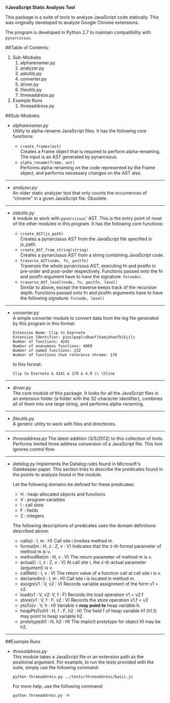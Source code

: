 #**JavaScript Static Analysis Tool**

This package is a suite of tools to analyze JavaScript code statically. This 
was originally developed to analyze Google Chrome extensions.

The program is developed in Python 2.7 to maintain compatibility with 
`pynarcissus`.

##Table of Contents:  
1.  Sub-Modules
	1.  alpharenamer.py
	2.  analyzer.py
	3.  astutils.py
	4.  converter.py
	5.  driver.py
	6.  fileutils.py
	7.  threeaddress.py
2.  Example Runs
	1.  threeaddress.py

##Sub-Modules:

- 	*alpharenamer.py*  
	Utility to alpha-rename JavaScript files. It has the following core 
	functions:
	
	+	`create_frames(ast)`  
		Creates a Frame object that is required to perform alpha-renaming. 
		The input is an AST generated by pynarcissus.
	+ 	`alpha_rename(frame, ast)`  
		Performs alpha-renaming on the code represented by the Frame object,
		and performs necessary changes on the AST also.

-------------------------------------------------------------------------------

-	*analyzer.py*  
	An older static analyzer tool that only counts the occurrences of "chrome"
	in a given JavaScript file. Obsolete.

-------------------------------------------------------------------------------

-	*astutils.py*  
	A module to work with `pynarcissus`' AST. This is the entry point of most of
	the other modules in this program. It has the following core functions:
	
	+ 	`create_AST(js_path)`  
		Creates a pynarcissus AST from the JavaScript file specified in 
		js_path.
	+	`create_AST_from_string(string)`  
		Creates a pynarcissus AST from a string containing JavaScript code.
	+ 	`traverse_AST(node, fn, postfn)`  
		Traverses the whole pynarcissus AST, executing fn and postfn in 
		pre-order and post-order respectively. Functions passed onto the fn 
		and postfn argument have to have the signature: `fn(node)`. 
	+ 	`traverse_AST_level(node, fn, postfn, level)`  
		Similar to above, except the traverse keeps track of the recursion 
		depth. Functions passed onto fn and postfn arguments have to have the 
		following signature: `fn(node, level)`

-------------------------------------------------------------------------------

-	*converter.py*  
	A simple converter module to convert data from the log file generated by 
	this program in this format:
	
	    Extension Name: Clip to Evernote
	    Extension Identifier: pioclpoplcdbaefihamjohnefbikjilc
		Number of functions: 4241
		Number of anonymous functions: 4009
		Number of named functions: 232
		Number of functions that reference chrome: 170
	
	to this format:
	
		Clip to Evernote & 4241 & 170 & 4.0 \\ \hline

-------------------------------------------------------------------------------

-	*driver.py*  
	The core module of this package. It looks for all the JavaScript files in 
	an extension folder (a folder with the 32-character identifier), combines 
	all of them into one large string, and performs alpha-renaming.
	
-------------------------------------------------------------------------------
	
-	*fileutils.py*  
	A generic utility to work with files and directories.
	
-------------------------------------------------------------------------------

-	*threeaddress.py*
	The latest addition (3/5/2012) to this collection of tools. Performs limited
	three address conversion of a JavaScript file. This tool ignores control 
	flow.
	
-------------------------------------------------------------------------------

-   *datalog.py* 
    Implements the Datalog rules found in Microsoft's Gatekeeper paper. This
    section tries to describe the predicates found in the points-to analysis
    found in the module.

    Let the following domains be defined for these predicates:
    +   H : heap-allocated objects and functions
    +   V : program variables
    +   I : call sites
    +   F : fields
    +   Z : integers
    
    The following descriptions of predicates uses the domain definitions
    described above:
    +   calls(i : I, m : H)
        Call site i invokes method m.
    +   formal(m : H, z : Z, v : V)
        Indicates that the z-th formal parameter of method m is v.
    +   methodRet(m : H, v : V)
        The return parameter of method m is v.
    +   actual(i : I, z : Z, v : V)
        At call site i, the z-th actual parameter (argument) is v.
    +   callRet(i : I, v : V)
        The return value of a function call at call site i is v.
    +   declaredIn(i : I, m : H)
        Call site i is located in method m.
    +   assign(v1 : V, v2 : V)
        Records variable assignment of the form v1 = v2.
    +   load(v1 : V, v2: V, f : F)
        Records the load operation v1 = v2.f
    +   store(v1 : V, f : F, v2 : V)
        Records the store operation v1.f = v2
    +   ptsTo(v : V, h : H)
        Variable v **may point to** heap variable h.
    +   heapPtsTo(h1 : H, f : F, h2 : H)
        The field f of heap variable h1 (h1.f) may point to heap variable h2.
    +   prototype(h1 : H, h2 : H)
        The implicit prototype for object h1 may be h2.
        

-------------------------------------------------------------------------------

##Example Runs  

-   *threeaddress.py*  
	This module takes a JavaScript file or an extension path as the positional 
	argument. For example, to run the tests provided with the suite, simply 
	use the following command:
	
		python threeaddress.py ../tests/threeaddress/basic.js
	    
	For more help, use the following command:
	
		python threeaddress.py -h
